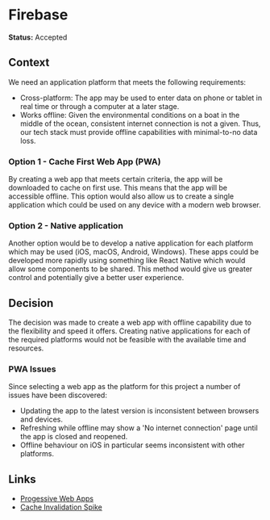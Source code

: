 # Firebase

**Status:** Accepted

## Context

We need an application platform that meets the following requirements:

- Cross-platform: The app may be used to enter data on phone or tablet in real time or through a computer at a later stage.
- Works offline: Given the environmental conditions on a boat in the middle of the ocean, consistent internet connection is not a given. Thus, our tech stack must provide offline capabilities with minimal-to-no data loss.

### Option 1 - Cache First Web App (PWA)

By creating a web app that meets certain criteria, the app will be downloaded to cache on first use. This means that the app will be accessible offline. This option would also allow us to create a single application which could be used on any device with a modern web browser.

### Option 2 - Native application

Another option would be to develop a native application for each platform which may be used (iOS, macOS, Android, Windows). These apps could be developed more rapidly using something like React Native which would allow some components to be shared. This method would give us greater control and potentially give a better user experience.

## Decision

The decision was made to create a web app with offline capability due to the flexibility and speed it offers. Creating native applications for each of the required platforms would not be feasible with the available time and resources.

### PWA Issues

Since selecting a web app as the platform for this project a number of issues have been discovered:

- Updating the app to the latest version is inconsistent between browsers and devices.
- Refreshing while offline may show a 'No internet connection' page until the app is closed and reopened.
- Offline behaviour on iOS in particular seems inconsistent with other platforms.

## Links

- [Progessive Web Apps](https://web.dev/progressive-web-apps/)
- [Cache Invalidation Spike](https://github.com/BMMRO-tech/BMMRO/issues/43)
